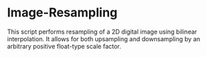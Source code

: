 # Image-Resampling
This script performs resampling of a 2D digital image using bilinear interpolation. It allows for both upsampling and downsampling by an arbitrary positive float-type scale factor.
